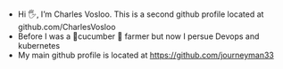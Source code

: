  
- Hi 🖐️, I’m Charles Vosloo. This is a second github profile located at github.com/CharlesVosloo
- Before I was a 🌱cucumber 🥒 farmer but now I persue Devops and kubernetes
- My main github profile is located at https://github.com/journeyman33
  
   



<!---
journeyman33/journeyman33 is a ✨ special ✨ repository because its `README.md` (this file) appears on your GitHub profile.
You can click the Preview link to take a look at your changes.
--->
